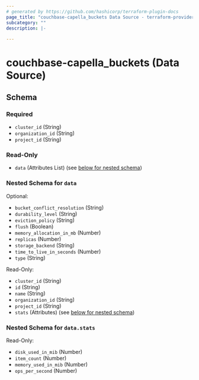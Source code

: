 ```yaml
---
# generated by https://github.com/hashicorp/terraform-plugin-docs
page_title: "couchbase-capella_buckets Data Source - terraform-provider-couchbase-capella"
subcategory: ""
description: |-
 
---
```


# couchbase-capella_buckets (Data Source)





<!-- schema generated by tfplugindocs -->
## Schema

### Required

- `cluster_id` (String)
- `organization_id` (String)
- `project_id` (String)

### Read-Only

- `data` (Attributes List) (see [below for nested schema](#nestedatt--data))

<a id="nestedatt--data"></a>
### Nested Schema for `data`

Optional:

- `bucket_conflict_resolution` (String)
- `durability_level` (String)
- `eviction_policy` (String)
- `flush` (Boolean)
- `memory_allocation_in_mb` (Number)
- `replicas` (Number)
- `storage_backend` (String)
- `time_to_live_in_seconds` (Number)
- `type` (String)

Read-Only:

- `cluster_id` (String)
- `id` (String)
- `name` (String)
- `organization_id` (String)
- `project_id` (String)
- `stats` (Attributes) (see [below for nested schema](#nestedatt--data--stats))

<a id="nestedatt--data--stats"></a>
### Nested Schema for `data.stats`

Read-Only:

- `disk_used_in_mib` (Number)
- `item_count` (Number)
- `memory_used_in_mib` (Number)
- `ops_per_second` (Number)
